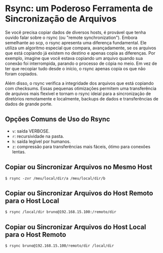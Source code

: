 **Rsync: um Poderoso Ferramenta de Sincronização de Arquivos**
=============================================

Se você precisa copiar dados de diversos hosts, é provável que tenha ouvido falar sobre o rsync (ou "remote synchronization"). Embora semelhante ao scp, o rsync apresenta uma diferença fundamental. Ele utiliza um algoritmo especial que compara, avançadamente, se os arquivos que está copiando já existem no destino e apenas copia as diferenças. Por exemplo, imagine que você estava copiando um arquivo quando sua conexão foi interrompida, parando o processo de cópia no meio. Em vez de ter que recopiar tudo desde o início, o rsync apenas copia os que não foram copiados.

Além disso, o rsync verifica a integridade dos arquivos que está copiando com checksums. Essas pequenas otimizações permitem uma transferência de arquivos mais flexível e tornam o rsync ideial para a sincronização de diretórios remotamente e localmente, backups de dados e transferências de dados de grande porte.

**Opções Comuns de Uso do Rsync**
--------------------------------

* `v`: saída VERBOSE.
* `r`: recursividade na pasta.
* `h`: saída legível por humanos.
* `z`: compressão para transferências mais fáceis, ótimo para conexões lentas.

**Copiar ou Sincronizar Arquivos no Mesmo Host**
--------------------------------------------

`$ rsync -zvr /meu/local/dir/a /meu/local/dir/b`

**Copiar ou Sincronizar Arquivos do Host Remoto para o Host Local**
---------------------------------------------------------

`$ rsync /local/dir bruno@192.168.15.100:/remoto/dir`

**Copiar ou Sincronizar Arquivos do Host Local para o Host Remoto**
-----------------------------------------------------------

`$ rsync bruno@192.168.15.100/remoto/dir /local/dir`
